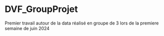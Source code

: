 # DVF_GroupProjet
Premier travail autour de la data réalisé en groupe de 3 lors de la premiere semaine de juin 2024
